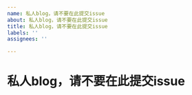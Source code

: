 ```yaml
---
name: 私人blog，请不要在此提交issue
about: 私人blog，请不要在此提交issue
title: 私人blog，请不要在此提交issue
labels: ''
assignees: ''

---
```


# 私人blog，请不要在此提交issue
